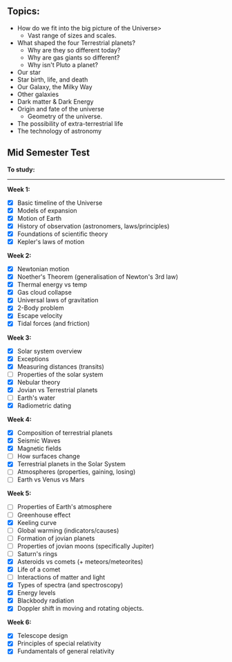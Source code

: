 

## Topics:
- How do we fit into the big picture of the Universe>
	- Vast range of sizes and scales.
- What shaped the four Terrestrial planets?
	- Why are they so different today?
	- Why are gas giants so different?
	- Why isn't Pluto a planet?
- Our star
- Star birth, life, and death
- Our Galaxy, the Milky Way
- Other galaxies
- Dark matter & Dark Energy
- Origin and fate of the universe
	- Geometry of the universe.
- The possibility of extra-terrestrial life
- The technology of astronomy



## Mid Semester Test
**To study:**
___
**Week 1:**
- [x] Basic timeline of the Universe
- [x] Models of expansion
- [x] Motion of Earth
- [x] History of observation (astronomers, laws/principles)
- [x] Foundations of scientific theory
- [x] Kepler's laws of motion

**Week 2:**
- [x] Newtonian motion
- [x] Noether's Theorem (generalisation of Newton's 3rd law)
- [x] Thermal energy vs temp
- [x] Gas cloud collapse
- [x] Universal laws of gravitation
- [x] 2-Body problem
- [x] Escape velocity
- [x] Tidal forces (and friction)

**Week 3:**
- [x] Solar system overview
- [x] Exceptions
- [x] Measuring distances (transits)
- [ ] Properties of the solar system
- [x] Nebular theory
- [x] Jovian vs Terrestrial planets
- [ ] Earth's water
- [x] Radiometric dating

**Week 4:**
- [x] Composition of terrestrial planets
- [x] Seismic Waves
- [x] Magnetic fields
- [ ] How surfaces change
- [x] Terrestrial planets in the Solar System
- [ ] Atmospheres (properties, gaining, losing)
- [ ] Earth vs Venus vs Mars

**Week 5:**
- [ ] Properties of Earth's atmosphere
- [ ] Greenhouse effect
- [x] Keeling curve
- [ ] Global warming (indicators/causes)
- [ ] Formation of jovian planets
- [ ] Properties of jovian moons (specifically Jupiter)
- [ ] Saturn's rings
- [x] Asteroids vs comets (+ meteors/meteorites)
- [x] Life of a comet
- [ ] Interactions of matter and light
- [x] Types of spectra (and spectroscopy)
- [x] Energy levels
- [x] Blackbody radiation
- [x] Doppler shift in moving and rotating objects.

**Week 6:**
- [x] Telescope design
- [x] Principles of special relativity
- [x] Fundamentals of general relativity
